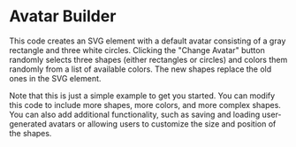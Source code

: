 # Avatar Builder

This code creates an SVG element with a default avatar consisting of a gray rectangle and three white circles. Clicking the "Change Avatar" button randomly selects three shapes (either rectangles or circles) and colors them randomly from a list of available colors. The new shapes replace the old ones in the SVG element.

Note that this is just a simple example to get you started. You can modify this code to include more shapes, more colors, and more complex shapes. You can also add additional functionality, such as saving and loading user-generated avatars or allowing users to customize the size and position of the shapes.
